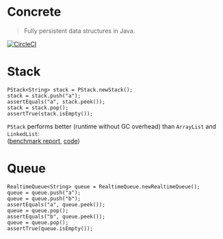 # Concrete
> Fully persistent data structures in Java.


[![CircleCI](https://img.shields.io/circleci/project/mikea/concrete.svg?style=flat)](https://circleci.com/gh/mikea/concrete)




Stack
======

    PStack<String> stack = PStack.newStack();
    stack = stack.push("a");
    assertEquals("a", stack.peek());
    stack = stack.pop();
    assertTrue(stack.isEmpty());

`PStack` performs better (runtime without GC overhead) than `ArrayList` and `LinkedList`:  
([benchmark report](https://microbenchmarks.appspot.com/runs/eba86353-07d3-4db3-87e5-875ec5d373eb#r:scenario.benchmarkSpec.parameters.implementation&c:scenario.benchmarkSpec.parameters.test,scenario.benchmarkSpec.parameters.length),
[code](https://github.com/mikea/concrete/blob/master/src/test/java/com/mikea/concrete/benchmarks/StackBenchmark.java))

Queue
======

    RealtimeQueue<String> queue = RealtimeQueue.newRealtimeQueue();
    queue = queue.push("a");
    queue = queue.push("b");
    assertEquals("a", queue.peek());
    queue = queue.pop();
    assertEquals("b", queue.peek());
    queue = queue.pop();
    assertTrue(queue.isEmpty());
